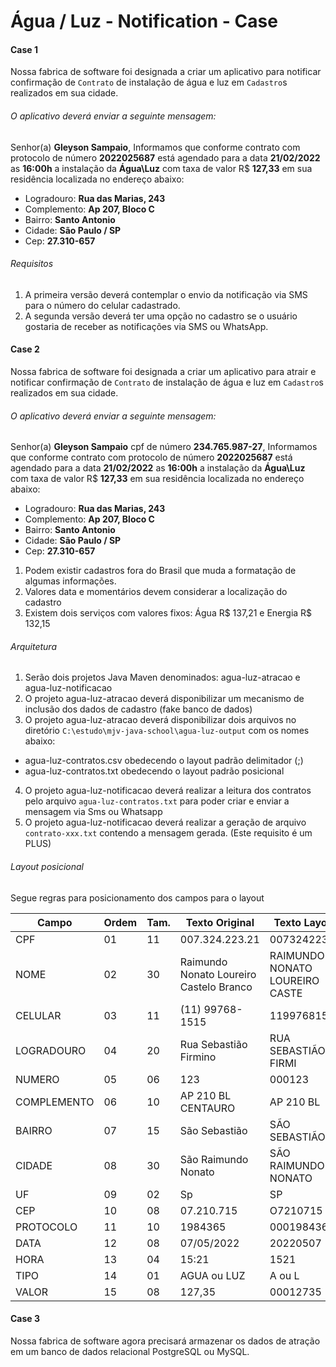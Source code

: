 # Água / Luz - Notification - Case

#### Case 1
Nossa fabrica de software foi designada a criar um aplicativo para notificar confirmação de `Contrato` de instalação de água e luz em `Cadastro`s realizados em sua cidade.

###### O aplicativo deverá enviar a seguinte mensagem:

Senhor(a) **Gleyson Sampaio**,
Informamos que conforme contrato com protocolo de número **2022025687** está agendado para a data **21/02/2022** as **16:00h** a instalação da **Água\Luz** com taxa de valor R$ **127,33** em sua residência localizada no endereço abaixo:

- Logradouro: **Rua das Marias, 243**
- Complemento: **Ap 207, Bloco C**
- Bairro: **Santo Antonio**
- Cidade: **São Paulo / SP**
- Cep: **27.310-657**

###### Requisitos
1. A primeira versão deverá contemplar o envio da notificação via
SMS para o número do celular cadastrado.
2. A segunda versão deverá ter uma opção no cadastro se o usuário gostaria de receber as notificações via SMS ou WhatsApp.

#### Case 2

Nossa fabrica de software foi designada a criar um aplicativo para atrair e notificar confirmação de `Contrato` de instalação de água e luz em `Cadastro`s realizados em sua cidade.

###### O aplicativo deverá enviar a seguinte mensagem:

Senhor(a) **Gleyson Sampaio** cpf de número **234.765.987-27**,
Informamos que conforme contrato com protocolo de número **2022025687** está agendado para a data **21/02/2022** as **16:00h** a instalação da **Água\Luz** com taxa de valor R$ **127,33** em sua residência localizada no endereço abaixo:

- Logradouro: **Rua das Marias, 243**
- Complemento: **Ap 207, Bloco C**
- Bairro: **Santo Antonio**
- Cidade: **São Paulo / SP**
- Cep: **27.310-657**

1. Podem existir cadastros fora do Brasil que muda a formatação de algumas informações.
2. Valores data e momentários devem considerar a localização do cadastro
3. Existem dois serviços com valores fixos: Água R$ 137,21 e Energia R$ 132,15

###### Arquitetura

1. Serão dois projetos Java Maven denominados: agua-luz-atracao e agua-luz-notificacao
2. O projeto agua-luz-atracao deverá disponibilizar um mecanismo de inclusão dos dados de cadastro (fake banco de dados)
3. O projeto agua-luz-atracao deverá disponibilizar dois arquivos no diretório `C:\estudo\mjv-java-school\agua-luz-output` com os nomes abaixo:
  - agua-luz-contratos.csv obedecendo o layout padrão delimitador (;) 
  - agua-luz-contratos.txt obedecendo o layout padrão posicional
4. O projeto agua-luz-notificacao deverá realizar a leitura dos contratos pelo arquivo `agua-luz-contratos.txt` para poder criar e enviar a mensagem via Sms ou Whatsapp
5. O projeto agua-luz-notificacao deverá realizar a geração de arquivo `contrato-xxx.txt` contendo a mensagem gerada. (Este requisito é um PLUS)

###### Layout posicional

Segue regras para posicionamento dos campos para o layout

| Campo  | Ordem |Tam.|Texto Original|Texto Layout
| ------ | ----- |--- | ------------ | ------------- |
| CPF | 01 |11 | 007.324.223.21 | 00732422321 |
| NOME | 02 |30 | Raimundo Nonato Loureiro Castelo Branco | RAIMUNDO NONATO LOUREIRO CASTE |
| CELULAR | 03 |11 | (11) 99768-1515 | 11997681515 |
| LOGRADOURO | 04 |20 | Rua Sebastião Firmino| RUA SEBASTIÃO FIRMI |
| NUMERO | 05 |06 | 123| 000123 |
| COMPLEMENTO | 06 |10 | AP 210 BL CENTAURO| AP 210 BL |
| BAIRRO | 07 |15 | São Sebastião| SÃO SEBASTIÃO |
| CIDADE | 08 |30 | São Raimundo Nonato| SÃO RAIMUNDO NONATO           |
| UF | 09 |02 | Sp| SP|
| CEP | 10 |08 | 07.210.715 | O7210715 |
| PROTOCOLO | 11 |10 | 1984365 | 0001984365 |
| DATA | 12 |08 | 07/05/2022 | 20220507 |
| HORA | 13 |04 | 15:21 | 1521 |
| TIPO | 14 |01 | AGUA ou LUZ | A ou L |
| VALOR | 15 |08 | 127,35 | 00012735 |

#### Case 3

Nossa fabrica de software agora precisará armazenar os dados de atração em um banco de dados relacional PostgreSQL ou MySQL.
